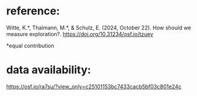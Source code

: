 # reference:

Witte, K.\*, Thalmann, M.\*, & Schulz, E. (2024, October 22). How should we measure exploration?. https://doi.org/10.31234/osf.io/tzuey

\*equal contribution

# data availability:

https://osf.io/ra7su/?view_only=c25101153bc7433cacb5bf03c801e24c